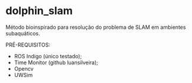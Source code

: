 dolphin_slam
============

Método bioinspirado para resolução do problema de SLAM em ambientes subaquáticos.

PRÉ-REQUISITOS:
- ROS Indigo (único testado);
- Time Monitor (github luansilveira);
- Opencv
- UWSim
